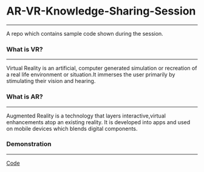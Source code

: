 # AR-VR-Knowledge-Sharing-Session
---------------------------------------------------------------------------
A repo which contains sample code shown during the session.

### What is VR?
---------------------------------------------------------------------------
Virtual Reality is an artificial, computer generated simulation or recreation of a real life environment or situation.It immerses the user primarily by stimulating their vision and hearing.
### What is AR?
---------------------------------------------------------------------------
Augmented Reality is a technology that layers interactive,virtual enhancements atop an existing reality. It is developed into apps and used on mobile devices which blends digital components.
### Demonstration
---------------------------------------------------------------------------
[Code](https://github.com/RN0311/AR-VR-Knowledge-Sharing-Session/tree/master/Code)
